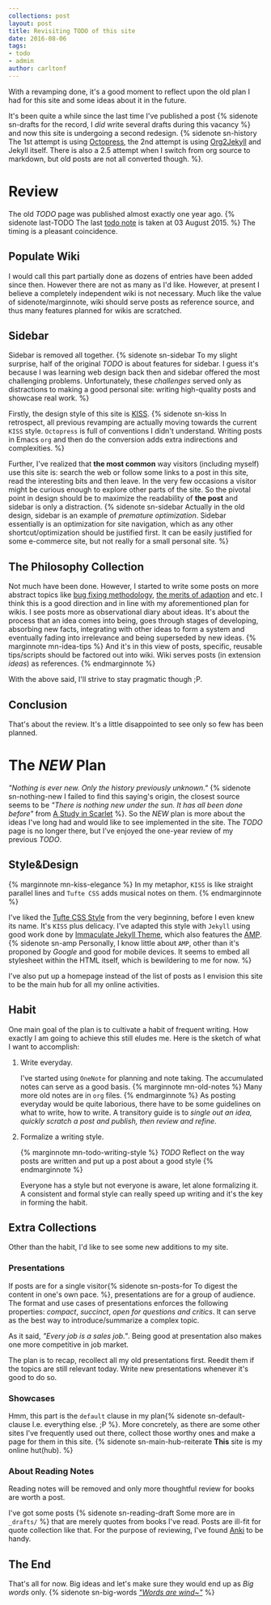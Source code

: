 ```yaml
---
collections: post
layout: post
title: Revisiting TODO of this site
date: 2016-08-06
tags: 
- todo
- admin
author: carltonf
---
```


With a revamping done, it's a good moment to reflect upon the old plan I had for
this site and some ideas about it in the future.

It's been quite a while since the last time I've published a post {% sidenote
sn-drafts for the record, I *did* write several drafts during this vacancy %}
and now this site is undergoing a second redesign. {% sidenote sn-history The
1st attempt is using [Octopress](http://octopress.org/), the 2nd attempt is
using [Org2Jekyll](https://github.com/ardumont/org2jekyll) and Jekyll itself.
There is also a 2.5 attempt when I switch from org source to markdown, but old
posts are not all converted though. %}.


# Review

The old *TODO* page was published almost exactly one year ago. {% sidenote last-TODO The
last [todo note](http://carltonf.github.io/post/old-todo-page) is taken at 03
August 2015. %} The timing is a pleasant coincidence.


## Populate Wiki

I would call this part partially done as dozens of entries have been added since
then. However there are not as many as I'd like. However, at present I believe
a completely independent wiki is not necessary. Much like the value of
sidenote/marginnote, wiki should serve posts as reference source, and thus many
features planned for wikis are scratched.


## Sidebar

Sidebar is removed all together. {% sidenote sn-sidebar To my slight
surprise, half of the original *TODO* is about features for sidebar. I guess
it's because I was learning web design back then and sidebar offered the most
challenging problems. Unfortunately, these *challenges* served only as
distractions to making a good personal site: writing high-quality posts and
showcase real work. %}

Firstly, the design style of this site is [KISS](https://en.wikipedia.org/wiki/KISS_principle). 
{% sidenote sn-kiss 
In retrospect, all previous revamping are actually moving towards the current
`KISS` style. `Octopress` is full of conventions I didn't understand. Writing
posts in Emacs `org` and then do the conversion adds extra indirections and
complexities.
%}

Further, I've realized that **the most common** way visitors (including myself)
use this site is: search the web or follow some links to a post in this site,
read the interesting bits and then leave. In the very few occasions a visitor
might be curious enough to explore other parts of the site. So the pivotal point
in design should be to maximize the readability of **the post** and sidebar is
only a distraction. {% sidenote sn-sidebar Actually in the old design, sidebar
is an example of *premature optimization*. Sidebar essentially is an
optimization for site navigation, which as any other shortcut/optimization
should be justified first. It can be easily justified for some e-commerce site,
but not really for a small personal site. %}


## The Philosophy Collection

Not much have been done. However, I started to write some posts on more
abstract topics like [bug fixing
methodology](http://carltonf.github.io/post/a-workflow-for-bug-fixing), [the
merits of adaption](http://carltonf.github.io/post/adapt-vs-configure) and etc.
I think this is a good direction and in line with my aforementioned plan for
wikis. I see posts more as observational diary about ideas. It's about the
process that an idea comes into being, goes through stages of developing,
absorbing new facts, integrating with other ideas to form a system and
eventually fading into irrelevance and being superseded by new ideas. 
{% marginnote mn-idea-tips %} And it's in this view of posts, specific, reusable
tips/scripts should be factored out into wiki. Wiki serves posts (in extension
*ideas*) as references. {% endmarginnote %}

With the above said, I'll strive to stay pragmatic though ;P.


## Conclusion

That's about the review. It's a little disappointed to see only so few has been
planned.


# The *NEW* Plan

*"Nothing is ever new. Only the history previously unknown."* {%
sidenote sn-nothing-new I failed to find this saying's origin, the
closest source seems to be *"There is nothing new under the sun. It has all
been done before"* from [A Study in
Scarlet](https://en.wikipedia.org/wiki/A_Study_in_Scarlet) %}. So the *NEW*
plan is more about the ideas I've long had and would like to see implemented in
the site. The *TODO* page is no longer there, but I've enjoyed the one-year
review of my previous *TODO*.

## Style&Design

{% marginnote mn-kiss-elegance %} In my metaphor, `KISS` is like straight parallel
lines and `Tufte CSS` adds musical notes on them. {% endmarginnote %}

I've liked the [Tufte CSS Style](https://edwardtufte.github.io/tufte-css/) from
the very beginning, before I even knew its name. It's `KISS` plus delicacy. I've
adapted this style with `Jekyll` using good work done by
[Immaculate Jekyll Theme](https://cdn.ampproject.org/c/siawyoung.com/immaculate/),
which also features the
[AMP](https://www.ampproject.org/docs/get_started/about-amp.html). {% sidenote
sn-amp Personally, I know little about `AMP`, other than it's proponed by
*Google* and good for mobile devices. It seems to embed all stylesheet within
the HTML itself, which is bewildering to me for now. %}

I've also put up a homepage instead of the list of posts as I envision this site
to be the main hub for all my online activities.


## Habit

One main goal of the plan is to cultivate a habit of frequent writing. How
exactly I am going to achieve this still eludes me. Here is the sketch of what
I want to accomplish:

1. Write everyday.

   I've started using `OneNote` for planning and note taking. The accumulated
   notes can serve as a good basis. {% marginnote mn-old-notes %} Many more old
   notes are in `org` files. {% endmarginnote %} As posting everyday would be quite
   laborious, there have to be some guidelines on what to write, how to write. A
   transitory guide is to *single out an idea, quickly scratch a post and
   publish, then review and refine*.

2. Formalize a writing style.

   {% marginnote mn-todo-writing-style %} *TODO* Reflect on the way posts are
   written and put up a post about a good style {% endmarginnote %}

   Everyone has a style but not everyone is aware, let alone formalizing it. A
   consistent and formal style can really speed up writing and it's the key in
   forming the habit.


## Extra Collections

Other than the habit, I'd like to see some new additions to my site.


### Presentations

If posts are for a single visitor{% sidenote sn-posts-for To digest the content
in one's own pace. %}, presentations are for a group of audience. The format
and use cases of presentations enforces the following properties: *compact*,
*succinct*, *open for questions and critics*. It can serve as the best way to
introduce/summarize a complex topic.

As it said, *"Every job is a sales job."*. Being good at presentation also
makes one more competitive in job market.

The plan is to recap, recollect all my old presentations first. Reedit them if
the topics are still relevant today. Write new presentations whenever it's good
to do so.


### Showcases

Hmm, this part is the `default` clause in my plan{% sidenote sn-default-clause
I.e. everything else. ;P %}. More concretely, as there are some other sites
I've frequently used out there, collect those worthy ones and make a page for
them in this site. {% sidenote sn-main-hub-reiterate **This** site is my online
hut(hub). %}


### About Reading Notes

Reading notes will be removed and only more thoughtful review for books are
worth a post.

I've got some posts {% sidenote sn-reading-draft Some more are in `_drafts/` %}
that are merely quotes from books I've read. Posts are ill-fit for quote
collection like that. For the purpose of reviewing, I've found
[Anki](http://ankisrs.net/) to be handy.


## The End

That's all for now. Big ideas and let's make sure they would end up as *Big
words* only. {% sidenote sn-big-words [*"Words are
wind~"*](http://www.thefrisky.com/2012-05-16/12-words-and-phrases-from-game-of-thrones-that-need-to-be-part-of-your-vocabulary/)
%}
